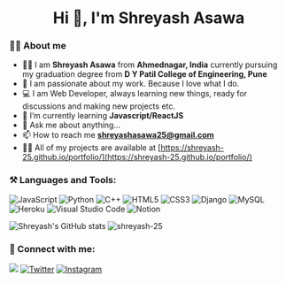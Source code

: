 <h1 align="center">Hi 👋, I'm Shreyash Asawa</h1>

<h3>👨‍🎓 About me</h3>

- 👩‍🎨 I am <strong>Shreyash Asawa</strong> from <strong>Ahmednagar, India</strong> currently pursuing my graduation degree from <strong>D Y Patil College of Engineering, Pune</strong>
- 🥇 I am passionate about my work. Because I love what I do.
- 💻 I am Web Developer, always learning new things, ready for discussions and making new projects etc.
- 🌱 I’m currently learning <strong>Javascript/ReactJS</strong>
- 💬 Ask me about anything...
- 📫 How to reach me **shreyashasawa25@gmail.com**
- 👨‍💻 All of my projects are available at [https://shreyash-25.github.io/portfolio/](https://shreyash-25.github.io/portfolio/)


<h3 align="left">⚒ Languages and Tools:</h3>
<p> 
<img alt="JavaScript" src="https://img.shields.io/badge/javascript-%23323330.svg?style=for-the-badge&logo=javascript&logoColor=%23F7DF1E"/>
<img alt="Python" src="https://img.shields.io/badge/python-%2314354C.svg?style=for-the-badge&logo=python&logoColor=white"/>
<img alt="C++" src="https://img.shields.io/badge/c++-%2300599C.svg?style=for-the-badge&logo=c%2B%2B&logoColor=white"/>
<img alt="HTML5" src="https://img.shields.io/badge/html5-%23E34F26.svg?style=for-the-badge&logo=html5&logoColor=white"/>
<img alt="CSS3" src="https://img.shields.io/badge/css3-%231572B6.svg?style=for-the-badge&logo=css3&logoColor=white"/>
<img alt="Django" src="https://img.shields.io/badge/django-%23092E20.svg?style=for-the-badge&logo=django&logoColor=white"/>
<img alt="MySQL" src="https://img.shields.io/badge/mysql-%2300f.svg?style=for-the-badge&logo=mysql&logoColor=white"/>
<img alt="Heroku" src="https://img.shields.io/badge/heroku-%23430098.svg?style=for-the-badge&logo=heroku&logoColor=white"/>
<img alt="Visual Studio Code" src="https://img.shields.io/badge/VisualStudioCode-0078d7.svg?style=for-the-badge&logo=visual-studio-code&logoColor=white"/>
<img alt="Notion" src="https://img.shields.io/badge/Notion-%23000000.svg?style=for-the-badge&logo=notion&logoColor=white"/>
</p>

<img alt="Shreyash's GitHub stats" src="https://github-readme-stats.vercel.app/api?username=shreyashasawa&amp;show_icons=true&amp;theme=radical" style="max-width: 100%;">  <img  src="https://github-readme-stats.vercel.app/api/top-langs?username=shreyashasawa&layout=compact&show_icons=true&title_color=ffffff&icon_color=bb2acf&text_color=daf7dc&bg_color=151515" alt="shreyash-25"/>

<h3 align="left">🤝 Connect with me:</h3>
<a href="https://www.linkedin.com/in/shreyash-asawa"alt="LinkedIn"> <img src="https://img.shields.io/badge/linkedin-%230077B5.svg?style=for-the-badge&logo=linkedin&logoColor=white"/></a>
<a href="https://twitter.com/shreyash254"><img alt="Twitter" src="https://img.shields.io/badge/TWITTER-%231DA1F2.svg?style=for-the-badge&logo=Twitter&logoColor=white"/></a>
<a href="https://www.instagram.com/shreyash.asawa/"><img alt="Instagram" src="https://img.shields.io/badge/INSTAGRAM-%23E4405F.svg?style=for-the-badge&logo=Instagram&logoColor=white"/></a>